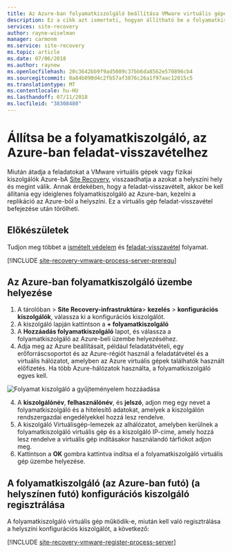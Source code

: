 ```yaml
---
title: Az Azure-ban folyamatkiszolgáló beállítása VMware virtuális gépek és fizikai kiszolgálók feladat-visszavétel az Azure Site Recovery |} A Microsoft Docs
description: Ez a cikk azt ismerteti, hogyan állítható be a folyamatkiszolgáló az Azure-ban feladat-visszavétel VMware virtuális gépek Azure.
services: site-recovery
author: rayne-wiselman
manager: carmonm
ms.service: site-recovery
ms.topic: article
ms.date: 07/06/2018
ms.author: raynew
ms.openlocfilehash: 20c3642bb9f9ad5089c37bb6da8562e570896cb4
ms.sourcegitcommit: 0a84b090d4c2fb57af3876c26a1f97aac12015c5
ms.translationtype: MT
ms.contentlocale: hu-HU
ms.lasthandoff: 07/11/2018
ms.locfileid: "38308480"
---
```

# <a name="set-up-a-process-server-in-azure-for-failback"></a>Állítsa be a folyamatkiszolgáló, az Azure-ban feladat-visszavételhez

Miután átadja a feladatokat a VMware virtuális gépek vagy fizikai kiszolgálók Azure-bA [Site Recovery](site-recovery-overview.md), visszaadhatja a azokat a helyszíni hely és megint válik. Annak érdekében, hogy a feladat-visszavételt, akkor be kell állítania egy ideiglenes folyamatkiszolgáló az Azure-ban, kezelni a replikáció az Azure-ból a helyszíni. Ez a virtuális gép feladat-visszavétel befejezése után törölheti.

## <a name="before-you-start"></a>Előkészületek

Tudjon meg többet a [ismételt védelem](vmware-azure-reprotect.md) és [feladat-visszavétel](vmware-azure-failback.md) folyamat.

[!INCLUDE [site-recovery-vmware-process-server-prerequ](../../includes/site-recovery-vmware-azure-process-server-prereq.md)]

## <a name="deploy-a-process-server-in-azure"></a>Az Azure-ban folyamatkiszolgáló üzembe helyezése

1. A tárolóban > **Site Recovery-infrastruktúra**> **kezelés** > **konfigurációs kiszolgálók**, válassza ki a konfigurációs kiszolgálót.
2. A kiszolgáló lapján kattintson a **+ folyamatkiszolgáló**
3. A **Hozzáadás folyamatkiszolgáló** lapot, és válassza a folyamatkiszolgáló az Azure-beli üzembe helyezéséhez.
4. Adja meg az Azure beállításait, például feladatátvételi, egy erőforráscsoportot és az Azure-régiót használ a feladatátvétel és a virtuális hálózatot, amelyben az Azure virtuális gépek találhatók használt előfizetés. Ha több Azure-hálózatok használta, a folyamatkiszolgáló egyes kell.

  ![Folyamat kiszolgáló a gyűjteményelem hozzáadása](./media/vmware-azure-set-up-process-server-azure/add-ps-page-1.png)

4. A **kiszolgálónév**, **felhasználónév**, és **jelszó**, adjon meg egy nevet a folyamatkiszolgáló és a hitelesítő adatokat, amelyek a kiszolgálón rendszergazdai engedélyekkel hozzá lesz rendelve.
5. A kiszolgáló Virtuálisgép-lemezek az alhálózatot, amelyben kerülnek a folyamatkiszolgáló virtuális gép és a kiszolgáló IP-címe, amely hozzá lesz rendelve a virtuális gép indításakor használandó tárfiókot adjon meg.
6. Kattintson a **OK** gombra kattintva indítsa el a folyamatkiszolgáló virtuális gép üzembe helyezése.

>

## <a name="registering-the-process-server-running-in-azure-to-a-configuration-server-running-on-premises"></a>A folyamatkiszolgáló (az Azure-ban futó) (a helyszínen futó) konfigurációs kiszolgáló regisztrálása

A folyamatkiszolgáló virtuális gép működik-e, miután kell való regisztrálása a helyszíni konfigurációs kiszolgálót, a következő:

[!INCLUDE [site-recovery-vmware-register-process-server](../../includes/site-recovery-vmware-register-process-server.md)]


